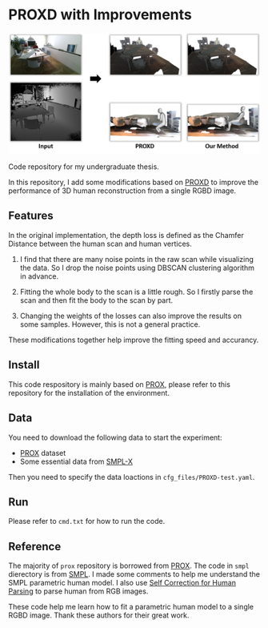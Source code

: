 # PROXD with Improvements

![](imgs/results.png)

Code repository for my undergraduate thesis.

In this repository, I add some modifications based on [PROXD](https://github.com/mohamedhassanmus/prox) to improve the performance of 3D human reconstruction from a single RGBD image.


## Features
In the original implementation, the depth loss is defined as the Chamfer Distance between the human scan and human vertices. 

1. I find that there are many noise points in the raw scan while visualizing the data. So I drop the noise points using DBSCAN clustering algorithm in advance.

2. Fitting the whole body to the scan is a little rough. So I firstly parse the scan and then fit the body to the scan by part.

3. Changing the weights of the losses can also improve the results on some samples. However, this is not a general practice.

These modifications together help improve the fitting speed and accurancy.


## Install
This code respository is mainly based on [PROX](https://github.com/mohamedhassanmus/prox), please refer to this repository for the installation of the environment.


## Data
You need to download the following data to start the experiment:

- [PROX](https://prox.is.tue.mpg.de/) dataset 
- Some essential data from [SMPL-X](https://github.com/vchoutas/smplx)

Then you need to specify the data loactions in ```cfg_files/PROXD-test.yaml```.


## Run
Please refer to ```cmd.txt``` for how to run the code.


## Reference
The majority of ```prox``` repository is borrowed from [PROX](https://github.com/mohamedhassanmus/prox). The code in ```smpl``` dierectory is from [SMPL](https://github.com/CalciferZh/SMPL). I made some comments to help me understand the SMPL parametric human model. I also use [Self Correction for Human Parsing](https://github.com/GoGoDuck912/Self-Correction-Human-Parsing) to parse human from RGB images.

These code help me learn how to fit a parametric human model to a single RGBD image. Thank these authors for their great work.